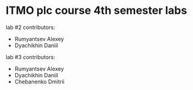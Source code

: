 # ITMO plc course 4th semester labs  
lab #2 contributors:
- Rumyantsev Alexey
- Dyachikhin Daniil  
  
lab #3 contributors:
- Rumyantsev Alexey
- Dyachikhin Daniil
- Chebanenko Dmitrii
